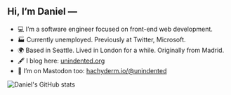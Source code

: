 ## Hi, I’m Daniel —

- 💻 I’m a software engineer focused on front-end web development.
- 🏭 Currently unemployed. Previously at Twitter, Microsoft.
- 🌍 Based in Seattle. Lived in London for a while. Originally from Madrid.
- 🖋️ I blog here: [unindented.org](https://www.unindented.org/)
- 🐘 I’m on Mastodon too: [hachyderm.io/@unindented](https://hachyderm.io/@unindented)

<picture>
<source 
  srcset="https://github-readme-stats.vercel.app/api?username=unindented&show_icons=true&theme=dark"
  media="(prefers-color-scheme: dark)"
/>
<source
  srcset="https://github-readme-stats.vercel.app/api?username=unindented&show_icons=true"
  media="(prefers-color-scheme: light), (prefers-color-scheme: no-preference)"
/>
<img alt="Daniel's GitHub stats" src="https://github-readme-stats.vercel.app/api?username=unindented&show_icons=true" />
</picture>
